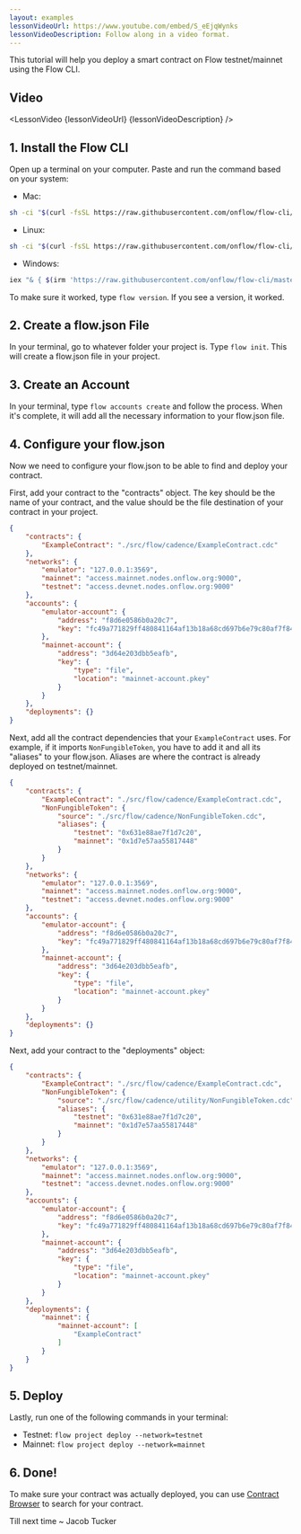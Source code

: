 ```yaml
---
layout: examples
lessonVideoUrl: https://www.youtube.com/embed/S_eEjqWynks
lessonVideoDescription: Follow along in a video format.
---
```


<script>
  import LessonVideo from '$lib/components/atoms/LessonVideo.svelte';   
</script>

This tutorial will help you deploy a smart contract on Flow testnet/mainnet using the Flow CLI.

## Video

<LessonVideo {lessonVideoUrl} {lessonVideoDescription} />

## 1. Install the Flow CLI

Open up a terminal on your computer. Paste and run the command based on your system:

- Mac: 
```bash
sh -ci "$(curl -fsSL https://raw.githubusercontent.com/onflow/flow-cli/master/install.sh)"
```
- Linux: 
```bash
sh -ci "$(curl -fsSL https://raw.githubusercontent.com/onflow/flow-cli/master/install.sh)"
```
- Windows: 
```bash
iex "& { $(irm 'https://raw.githubusercontent.com/onflow/flow-cli/master/install.ps1') }"
```

To make sure it worked, type `flow version`. If you see a version, it worked.

## 2. Create a flow.json File

In your terminal, go to whatever folder your project is. Type `flow init`. This will create a flow.json file in your project.

## 3. Create an Account

In your terminal, type `flow accounts create` and follow the process. When it's complete, it will add all the necessary information to your flow.json file.

## 4. Configure your flow.json

Now we need to configure your flow.json to be able to find and deploy your contract.

First, add your contract to the "contracts" object. The key should be the name of your contract, and the value should be the file destination of your contract in your project.

```json
{
	"contracts": {
		"ExampleContract": "./src/flow/cadence/ExampleContract.cdc"
	},
	"networks": {
		"emulator": "127.0.0.1:3569",
		"mainnet": "access.mainnet.nodes.onflow.org:9000",
		"testnet": "access.devnet.nodes.onflow.org:9000"
	},
	"accounts": {
		"emulator-account": {
			"address": "f8d6e0586b0a20c7",
			"key": "fc49a771829ff480841164af13b18a68cd697b6e79c80af7f8470a9e651dfac5"
		},
		"mainnet-account": {
			"address": "3d64e203dbb5eafb",
			"key": {
				"type": "file",
				"location": "mainnet-account.pkey"
			}
		}
	},
	"deployments": {}
}
```

Next, add all the contract dependencies that your `ExampleContract` uses. For example, if it imports `NonFungibleToken`, you have to add it and all its "aliases" to your flow.json. Aliases are where the contract is already deployed on testnet/mainnet.

```json
{
	"contracts": {
		"ExampleContract": "./src/flow/cadence/ExampleContract.cdc",
        "NonFungibleToken": {
			"source": "./src/flow/cadence/NonFungibleToken.cdc",
			"aliases": {
                "testnet": "0x631e88ae7f1d7c20",
				"mainnet": "0x1d7e57aa55817448"
			}
		}
	},
	"networks": {
		"emulator": "127.0.0.1:3569",
		"mainnet": "access.mainnet.nodes.onflow.org:9000",
		"testnet": "access.devnet.nodes.onflow.org:9000"
	},
	"accounts": {
		"emulator-account": {
			"address": "f8d6e0586b0a20c7",
			"key": "fc49a771829ff480841164af13b18a68cd697b6e79c80af7f8470a9e651dfac5"
		},
		"mainnet-account": {
			"address": "3d64e203dbb5eafb",
			"key": {
				"type": "file",
				"location": "mainnet-account.pkey"
			}
		}
	},
	"deployments": {}
}
```

Next, add your contract to the "deployments" object:

```json
{
	"contracts": {
		"ExampleContract": "./src/flow/cadence/ExampleContract.cdc",
        "NonFungibleToken": {
			"source": "./src/flow/cadence/utility/NonFungibleToken.cdc",
			"aliases": {
                "testnet": "0x631e88ae7f1d7c20",
				"mainnet": "0x1d7e57aa55817448"
			}
		}
	},
	"networks": {
		"emulator": "127.0.0.1:3569",
		"mainnet": "access.mainnet.nodes.onflow.org:9000",
		"testnet": "access.devnet.nodes.onflow.org:9000"
	},
	"accounts": {
		"emulator-account": {
			"address": "f8d6e0586b0a20c7",
			"key": "fc49a771829ff480841164af13b18a68cd697b6e79c80af7f8470a9e651dfac5"
		},
		"mainnet-account": {
			"address": "3d64e203dbb5eafb",
			"key": {
				"type": "file",
				"location": "mainnet-account.pkey"
			}
		}
	},
	"deployments": {
        "mainnet": {
            "mainnet-account": [
                "ExampleContract"
            ]
        }
    }
}
```

## 5. Deploy

Lastly, run one of the following commands in your terminal:

- Testnet: `flow project deploy --network=testnet`
- Mainnet: `flow project deploy --network=mainnet`

## 6. Done!

To make sure your contract was actually deployed, you can use [Contract Browser](https://contractbrowser.com/) to search for your contract.

Till next time ~ Jacob Tucker